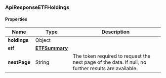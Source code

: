 
[//]: # (CLASS:ApiResponseETFHoldings)

[//]: # (KIND:object)

### ApiResponseETFHoldings

#### Properties

[//]: # (START_DEFINITION)

Name | Type | Description
------------ | ------------- | -------------
**holdings** | Object |  &nbsp;
**etf** | [**ETFSummary**](ETFSummary.md) |  &nbsp;
**nextPage** | String | The token required to request the next page of the data. If null, no further results are available. &nbsp;

[//]: # (END_DEFINITION)


[//]: # (CONTAINED_CLASS:ETFSummary)





